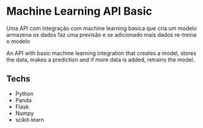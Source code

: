 # Machine Learning API Basic

Uma API com integração com machine learning basica que cria um modelo armazena os dados faz uma previsão e se adicionado mais dados re-treina o modelo


An API with basic machine learning integration that creates a model, stores the data, makes a prediction and if more data is added, retrains the model.


Techs
------------------------------------------------------------------------------------------------------------------------------------------------------
- Python
- Panda 
- Flask
- Numpy
- scikit-learn
